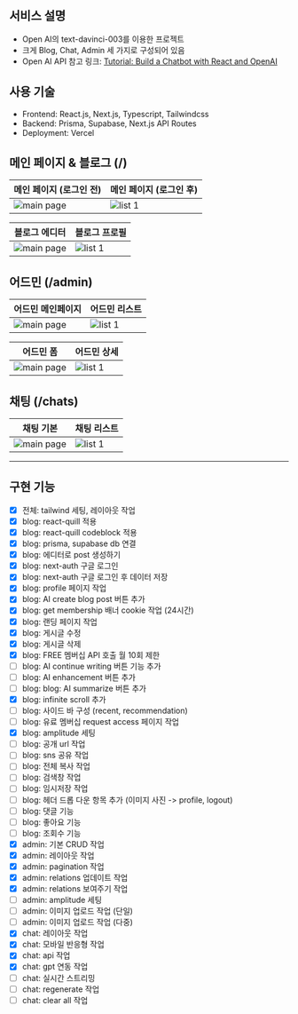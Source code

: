 ## 서비스 설명

- Open AI의 text-davinci-003를 이용한 프로젝트
- 크게 Blog, Chat, Admin 세 가지로 구성되어 있음
- Open AI API 참고 링크: [Tutorial: Build a Chatbot with React and OpenAI](https://blog.bitsrc.io/tutorial-build-a-chatbot-with-react-and-openai-2c183c50991e)

## 사용 기술

- Frontend: React.js, Next.js, Typescript, Tailwindcss
- Backend: Prisma, Supabase, Next.js API Routes
- Deployment: Vercel

## 메인 페이지 & 블로그 (/)

<table>
  <thead>
    <tr>
      <th style="text-align: center">메인 페이지 (로그인 전)</th>
      <th style="text-align: center">메인 페이지 (로그인 후)</th>
    </tr>
  </thead>
  <tbody>
    <tr>
      <td><img src="https://user-images.githubusercontent.com/38210233/233589589-42526cdd-bd6b-4642-90f9-f40b1aa10c55.png" alt="main page"/></td>
      <td><img src="https://user-images.githubusercontent.com/38210233/233589641-d534e382-0f5c-4227-9607-9d093fb6513d.png" alt="list 1" /></td>
    </tr>
  </tbody>
</table>

<table>
  <thead>
    <tr>
      <th style="text-align: center">블로그 에디터</th>
      <th style="text-align: center">블로그 프로필</th>
    </tr>
  </thead>
  <tbody>
    <tr>
      <td><img src="https://user-images.githubusercontent.com/38210233/233589902-81a10149-7eb4-4d56-a0b9-876bd9c48b4a.png" alt="main page"/></td>
      <td><img src="https://user-images.githubusercontent.com/38210233/233589950-bb926d4c-55c1-41bd-a71c-bd106c9d25a1.png" alt="list 1" /></td>
    </tr>
  </tbody>
</table>

## 어드민 (/admin)

<table>
  <thead>
    <tr>
      <th style="text-align: center">어드민 메인페이지</th>
      <th style="text-align: center">어드민 리스트</th>
    </tr>
  </thead>
  <tbody>
    <tr>
      <td><img src="https://user-images.githubusercontent.com/38210233/233590181-9a5b5dbb-434d-4036-a9dd-07782471a2d1.png" alt="main page"/></td>
      <td><img src="https://user-images.githubusercontent.com/38210233/233590341-b597fde5-f5b0-4a40-8451-2ace5d9eaf85.png" alt="list 1" /></td>
    </tr>
  </tbody>
</table>

<table>
  <thead>
    <tr>
      <th style="text-align: center">어드민 폼</th>
      <th style="text-align: center">어드민 상세</th>
    </tr>
  </thead>
  <tbody>
    <tr>
      <td><img src="https://user-images.githubusercontent.com/38210233/233590432-7dda4b39-20db-4686-b8ce-a2bc3d10c2d1.png" alt="main page"/></td>
      <td><img src="https://user-images.githubusercontent.com/38210233/233590491-e0ff8a88-289b-4cec-b1e1-f166f0813cff.png" alt="list 1" /></td>
    </tr>
  </tbody>
</table>

## 채팅 (/chats)

<table>
  <thead>
    <tr>
      <th style="text-align: center">채팅 기본</th>
      <th style="text-align: center">채팅 리스트</th>
    </tr>
  </thead>
  <tbody>
    <tr>
      <td><img src="https://user-images.githubusercontent.com/38210233/233590696-40c9313f-480a-45be-ab31-401253ea0c42.png" alt="main page"/></td>
      <td><img src="https://user-images.githubusercontent.com/38210233/233590744-8d294391-d42f-4a67-817f-d237d44eb872.png" alt="list 1" /></td>
    </tr>
  </tbody>
</table>

---

## 구현 기능

- [x] 전체: tailwind 세팅, 레이아웃 작업
- [x] blog: react-quill 적용
- [x] blog: react-quill codeblock 적용
- [x] blog: prisma, supabase db 연결
- [x] blog: 에디터로 post 생성하기
- [x] blog: next-auth 구글 로그인
- [x] blog: next-auth 구글 로그인 후 데이터 저장
- [x] blog: profile 페이지 작업
- [x] blog: AI create blog post 버튼 추가
- [x] blog: get membership 배너 cookie 작업 (24시간)
- [x] blog: 랜딩 페이지 작업
- [x] blog: 게시글 수정
- [x] blog: 게시글 삭제
- [x] blog: FREE 멤버십 API 호출 월 10회 제한
- [ ] blog: AI continue writing 버튼 기능 추가
- [ ] blog: AI enhancement 버튼 추가
- [ ] blog: blog: AI summarize 버튼 추가
- [x] blog: infinite scroll 추가
- [ ] blog: 사이드 바 구성 (recent, recommendation)
- [ ] blog: 유료 멤버십 request access 페이지 작업
- [x] blog: amplitude 세팅
- [ ] blog: 공개 url 작업
- [ ] blog: sns 공유 작업
- [ ] blog: 전체 복사 작업
- [ ] blog: 검색창 작업
- [ ] blog: 임시저장 작업
- [ ] blog: 헤더 드롭 다운 항목 추가 (이미지 사진 -> profile, logout)
- [ ] blog: 댓글 기능
- [ ] blog: 좋아요 기능
- [ ] blog: 조회수 기능
- [x] admin: 기본 CRUD 작업
- [x] admin: 레이아웃 작업
- [x] admin: pagination 작업
- [x] admin: relations 업데이트 작업
- [x] admin: relations 보여주기 작업
- [ ] admin: amplitude 세팅
- [ ] admin: 이미지 업로드 작업 (단일)
- [ ] admin: 이미지 업로드 작업 (다중)
- [x] chat: 레이아웃 작업
- [x] chat: 모바일 반응형 작업
- [x] chat: api 작업
- [x] chat: gpt 연동 작업
- [ ] chat: 실시간 스트리밍
- [ ] chat: regenerate 작업
- [ ] chat: clear all 작업
